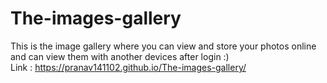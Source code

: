 # The-images-gallery
This is the image gallery where you can view and store your photos online and can view them with another devices after login :) <br>
Link : https://pranav141102.github.io/The-images-gallery/
